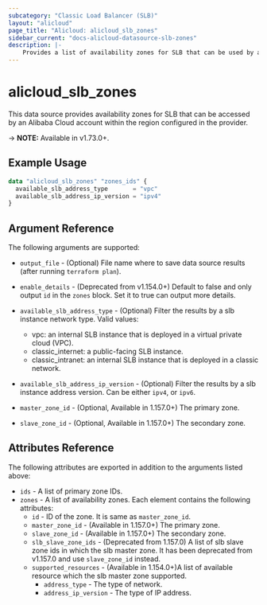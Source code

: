 ```yaml
---
subcategory: "Classic Load Balancer (SLB)"
layout: "alicloud"
page_title: "Alicloud: alicloud_slb_zones"
sidebar_current: "docs-alicloud-datasource-slb-zones"
description: |-
    Provides a list of availability zones for SLB that can be used by an Alibaba Cloud account.
---
```


# alicloud\_slb\_zones

This data source provides availability zones for SLB that can be accessed by an Alibaba Cloud account within the region configured in the provider.

-> **NOTE:** Available in v1.73.0+.

## Example Usage

```terraform
data "alicloud_slb_zones" "zones_ids" {
  available_slb_address_type       = "vpc"
  available_slb_address_ip_version = "ipv4"
}
```

## Argument Reference

The following arguments are supported:

* `output_file` - (Optional) File name where to save data source results (after running `terraform plan`).
* `enable_details` - (Deprecated from v1.154.0+) Default to false and only output `id` in the `zones` block. Set it to true can output more details.
* `available_slb_address_type` - (Optional) Filter the results by a slb instance network type. Valid values:
  * vpc: an internal SLB instance that is deployed in a virtual private cloud (VPC).
  * classic_internet: a public-facing SLB instance. 
  * classic_intranet: an internal SLB instance that is deployed in a classic network.
    
* `available_slb_address_ip_version` - (Optional) Filter the results by a slb instance address version. Can be either `ipv4`, or `ipv6`.
* `master_zone_id` - (Optional, Available in 1.157.0+) The primary zone.
* `slave_zone_id` - (Optional, Available in 1.157.0+) The secondary zone.

## Attributes Reference

The following attributes are exported in addition to the arguments listed above:

* `ids` - A list of primary zone IDs.
* `zones` - A list of availability zones. Each element contains the following attributes:
  * `id` - ID of the zone. It is same as `master_zone_id`.
  * `master_zone_id` - (Available in 1.157.0+) The primary zone.
  * `slave_zone_id` - (Available in 1.157.0+) The secondary zone.
  * `slb_slave_zone_ids` - (Deprecated from 1.157.0) A list of slb slave zone ids in which the slb master zone. 
    It has been deprecated from v1.157.0 and use `slave_zone_id` instead.
  * `supported_resources` - (Available in 1.154.0+)A list of available resource which the slb master zone supported.
    * `address_type` - The type of network.
    * `address_ip_version` - The type of IP address.

